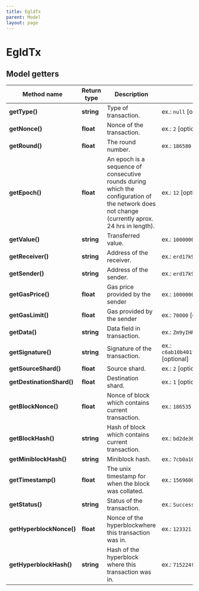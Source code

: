 ```yaml
---
title: EgldTx
parent: Model
layout: page
---
```


# EgldTx

## Model getters

Method name | Return type | Description | Notes
------------ | ------------- | ------------- | -------------
**getType()** | **string** | Type of transaction. | ex.: `null` [optional]
**getNonce()** | **float** | Nonce of the transaction. | ex.: `2` [optional]
**getRound()** | **float** | The round number. | ex.: `186580` [optional]
**getEpoch()** | **float** | An epoch is a sequence of consecutive rounds during which the configuration of the network does not change (currently aprox. 24 hrs in length). | ex.: `12` [optional]
**getValue()** | **string** | Transferred value. | ex.: `1000000000000000000` [optional]
**getReceiver()** | **string** | Address of the receiver. | ex.: `erd17k95m339aqzxzyvjjjfa3lka0yyeqgcsda50tw5z9g73ycfe2caq9e6jq7` [optional]
**getSender()** | **string** | Address of the sender. | ex.: `erd17k95m339aqzxzyvjjjfa3lka0yyeqgcsda50tw5z9g73ycfe2caq9e6jq1` [optional]
**getGasPrice()** | **float** | Gas price provided by the sender | ex.: `1000000000` [optional]
**getGasLimit()** | **float** | Gas provided by the sender | ex.: `70000` [optional]
**getData()** | **string** | Data field in transaction. | ex.: `Zm9yIHRlc3Rz` [optional]
**getSignature()** | **string** | Signature of the transaction. | ex.: `c6ab10b401f14b122caf9d2ef80d532b986aa82b589dac77d77929da27ae2382c6ab10b401f14b122caf9d2ef80d532b986aa82b589dac77d77929da27ae238` [optional]
**getSourceShard()** | **float** | Source shard. | ex.: `2` [optional]
**getDestinationShard()** | **float** | Destination shard. | ex.: `1` [optional]
**getBlockNonce()** | **float** | Nonce of block which contains current transaction. | ex.: `186535` [optional]
**getBlockHash()** | **string** | Hash of block which contains current transaction. | ex.: `bd2de3618929b696807f6ef8a619f93d29d639aec9277f9c6f8569a8487141b1` [optional]
**getMiniblockHash()** | **string** | Miniblock hash. | ex.: `7cb0a10cf9e9ec9ff719ffe99349db3feac3ec217b6de62f6cf7756647194bbf` [optional]
**getTimestamp()** | **float** | The unix timestamp for when the block was collated. | ex.: `1569600592` [optional]
**getStatus()** | **string** | Status of the transaction. | ex.: `Success` [optional]
**getHyperblockNonce()** | **float** | Nonce of the hyperblockwhere this transaction was in. | ex.: `123321` [optional]
**getHyperblockHash()** | **string** | Hash of the hyperblock where this transaction was in. | ex.: `715224f1f7d8330e3837500d1f82431954e30db6149f3ee4644d0950576d8dfe` [optional]

